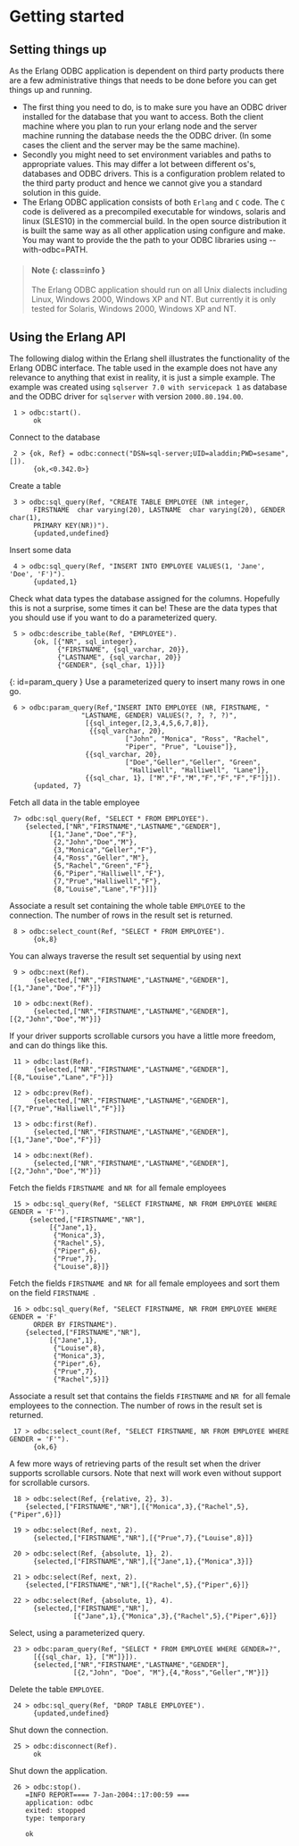 # Getting started

## Setting things up

As the Erlang ODBC application is dependent on third party products there are a few administrative things that needs to be done before you can get things up and running.



* The first thing you need to do, is to make sure you have an ODBC driver installed for the database that you want to access. Both the client machine where you plan to run your erlang node and the server machine running the database needs the the ODBC driver. (In some cases the client and the server may be the same machine).
* Secondly you might need to set environment variables and paths to appropriate values. This may differ a lot between different os's, databases and ODBC drivers. This is a configuration problem related to the third party product and hence we cannot give you a standard solution in this guide.
* The Erlang ODBC application consists of both `Erlang` and `C` code. The `C` code is delivered as a precompiled executable for windows, solaris and linux (SLES10) in the commercial build. In the open source distribution it is built the same way as all other application using configure and make. You may want to provide the the path to your ODBC libraries using --with-odbc=PATH.

> #### Note {: class=info }
> The Erlang ODBC application should run on all Unix dialects including Linux, Windows 2000, Windows XP and NT. But currently it is only tested for Solaris, Windows 2000, Windows XP and NT.

## Using the Erlang API

The following dialog within the Erlang shell illustrates the functionality of the Erlang ODBC interface. The table used in the example does not have any relevance to anything that exist in reality, it is just a simple example. The example was created using `sqlserver 7.0 with servicepack 1` as database and the ODBC driver for `sqlserver` with version `2000.80.194.00`.

```text
 1 > odbc:start().
      ok
```

Connect to the database

```text
 2 > {ok, Ref} = odbc:connect("DSN=sql-server;UID=aladdin;PWD=sesame", []).
      {ok,<0.342.0>}
```

Create a table

```text
 3 > odbc:sql_query(Ref, "CREATE TABLE EMPLOYEE (NR integer,
      FIRSTNAME  char varying(20), LASTNAME  char varying(20), GENDER char(1),
      PRIMARY KEY(NR))").
      {updated,undefined}
```

Insert some data

```text
 4 > odbc:sql_query(Ref, "INSERT INTO EMPLOYEE VALUES(1, 'Jane', 'Doe', 'F')").
      {updated,1}
```

Check what data types the database assigned for the columns. Hopefully this is not a surprise, some times it can be\! These are the data types that you should use if you want to do a parameterized query.

```text
 5 > odbc:describe_table(Ref, "EMPLOYEE").
      {ok, [{"NR", sql_integer},
            {"FIRSTNAME", {sql_varchar, 20}},
            {"LASTNAME", {sql_varchar, 20}}
            {"GENDER", {sql_char, 1}}]}
```

[](){: id=param_query }
Use a parameterized query to insert many rows in one go.

```text
 6 > odbc:param_query(Ref,"INSERT INTO EMPLOYEE (NR, FIRSTNAME, "
                  "LASTNAME, GENDER) VALUES(?, ?, ?, ?)",
                   [{sql_integer,[2,3,4,5,6,7,8]},
                    {{sql_varchar, 20},
                             ["John", "Monica", "Ross", "Rachel",
                             "Piper", "Prue", "Louise"]},
                   {{sql_varchar, 20},
                             ["Doe","Geller","Geller", "Green",
                              "Halliwell", "Halliwell", "Lane"]},
                   {{sql_char, 1}, ["M","F","M","F","F","F","F"]}]).
      {updated, 7}
```

Fetch all data in the table employee

```text
 7> odbc:sql_query(Ref, "SELECT * FROM EMPLOYEE").
    {selected,["NR","FIRSTNAME","LASTNAME","GENDER"],
          [{1,"Jane","Doe","F"},
           {2,"John","Doe","M"},
           {3,"Monica","Geller","F"},
           {4,"Ross","Geller","M"},
           {5,"Rachel","Green","F"},
           {6,"Piper","Halliwell","F"},
           {7,"Prue","Halliwell","F"},
           {8,"Louise","Lane","F"}]]}
```

Associate a result set containing the whole table `EMPLOYEE` to the connection. The number of rows in the result set is returned.

```text
 8 > odbc:select_count(Ref, "SELECT * FROM EMPLOYEE").
      {ok,8}
```

You can always traverse the result set sequential by using next

```text
 9 > odbc:next(Ref).
      {selected,["NR","FIRSTNAME","LASTNAME","GENDER"],[{1,"Jane","Doe","F"}]}
```

```text
 10 > odbc:next(Ref).
      {selected,["NR","FIRSTNAME","LASTNAME","GENDER"],[{2,"John","Doe","M"}]}
```

If your driver supports scrollable cursors you have a little more freedom, and can do things like this.

```text
 11 > odbc:last(Ref).
      {selected,["NR","FIRSTNAME","LASTNAME","GENDER"],[{8,"Louise","Lane","F"}]}
```

```text
 12 > odbc:prev(Ref).
      {selected,["NR","FIRSTNAME","LASTNAME","GENDER"],[{7,"Prue","Halliwell","F"}]}
```

```text
 13 > odbc:first(Ref).
      {selected,["NR","FIRSTNAME","LASTNAME","GENDER"],[{1,"Jane","Doe","F"}]}
```

```text
 14 > odbc:next(Ref).
      {selected,["NR","FIRSTNAME","LASTNAME","GENDER"],[{2,"John","Doe","M"}]}
```

Fetch the fields `FIRSTNAME `and `NR `for all female employees

```text
 15 > odbc:sql_query(Ref, "SELECT FIRSTNAME, NR FROM EMPLOYEE WHERE GENDER = 'F'").
     {selected,["FIRSTNAME","NR"],
          [{"Jane",1},
           {"Monica",3},
           {"Rachel",5},
           {"Piper",6},
           {"Prue",7},
           {"Louise",8}]}
```

Fetch the fields `FIRSTNAME `and `NR `for all female employees and sort them on the field `FIRSTNAME `.

```text
 16 > odbc:sql_query(Ref, "SELECT FIRSTNAME, NR FROM EMPLOYEE WHERE GENDER = 'F'
      ORDER BY FIRSTNAME").
    {selected,["FIRSTNAME","NR"],
          [{"Jane",1},
           {"Louise",8},
           {"Monica",3},
           {"Piper",6},
           {"Prue",7},
           {"Rachel",5}]}
```

Associate a result set that contains the fields `FIRSTNAME` and `NR `for all female employees to the connection. The number of rows in the result set is returned.

```text
 17 > odbc:select_count(Ref, "SELECT FIRSTNAME, NR FROM EMPLOYEE WHERE GENDER = 'F'").
      {ok,6}
```

A few more ways of retrieving parts of the result set when the driver supports scrollable cursors. Note that next will work even without support for scrollable cursors.

```text
 18 > odbc:select(Ref, {relative, 2}, 3).
    {selected,["FIRSTNAME","NR"],[{"Monica",3},{"Rachel",5},{"Piper",6}]}
```

```text
 19 > odbc:select(Ref, next, 2).
      {selected,["FIRSTNAME","NR"],[{"Prue",7},{"Louise",8}]}
```

```text
 20 > odbc:select(Ref, {absolute, 1}, 2).
      {selected,["FIRSTNAME","NR"],[{"Jane",1},{"Monica",3}]}
```

```text
 21 > odbc:select(Ref, next, 2).
    {selected,["FIRSTNAME","NR"],[{"Rachel",5},{"Piper",6}]}
```

```text
 22 > odbc:select(Ref, {absolute, 1}, 4). 
      {selected,["FIRSTNAME","NR"],
                [{"Jane",1},{"Monica",3},{"Rachel",5},{"Piper",6}]}
```

Select, using a parameterized query.

```text
 23 > odbc:param_query(Ref, "SELECT * FROM EMPLOYEE WHERE GENDER=?",
      [{{sql_char, 1}, ["M"]}]).
      {selected,["NR","FIRSTNAME","LASTNAME","GENDER"],
                [{2,"John", "Doe", "M"},{4,"Ross","Geller","M"}]}
```

Delete the table `EMPLOYEE`.

```text
 24 > odbc:sql_query(Ref, "DROP TABLE EMPLOYEE").
      {updated,undefined}
```

Shut down the connection.

```text
 25 > odbc:disconnect(Ref).
      ok
```

Shut down the application.

```text
 26 > odbc:stop().
    =INFO REPORT==== 7-Jan-2004::17:00:59 ===
    application: odbc
    exited: stopped
    type: temporary

    ok
```
